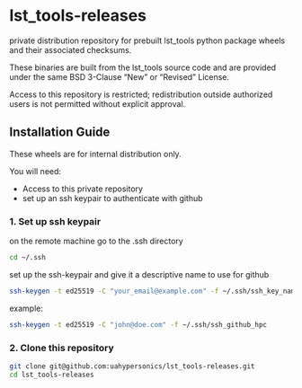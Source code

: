 # lst_tools-releases
private distribution repository for prebuilt lst_tools python package wheels and their associated checksums.

These binaries are built from the lst_tools source code and are provided under the same BSD 3-Clause “New” or “Revised” License.

Access to this repository is restricted; redistribution outside authorized users is not permitted without explicit approval.

## Installation Guide

These wheels are for internal distribution only.

You will need:
- Access to this private repository
- set up an ssh keypair to authenticate with github

### 1. Set up ssh keypair
on the remote machine go to the .ssh directory
```bash
cd ~/.ssh
```
set up the ssh-keypair and give it a descriptive name to use for github
```bash
ssh-keygen -t ed25519 -C "your_email@example.com" -f ~/.ssh/ssh_key_name
```
example:
```bash
ssh-keygen -t ed25519 -C "john@doe.com" -f ~/.ssh/ssh_github_hpc
```

### 2. Clone this repository
```bash
git clone git@github.com:uahypersonics/lst_tools-releases.git
cd lst_tools-releases
```
